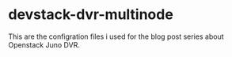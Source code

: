 devstack-dvr-multinode
======================
This are the configration files i used for the blog post series about Openstack Juno DVR.

